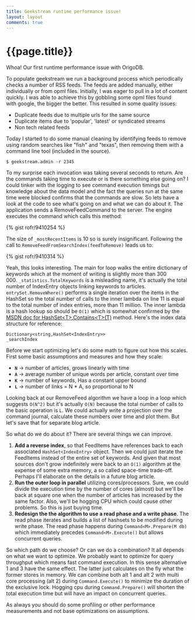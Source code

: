 ```yaml
---
title: Geekstream runtime performance issue!
layout: layout
comments: true
---
```


# {{page.title}}
Whoa! Our first runtime performance issue with OrigoDB.

To populate geekstream we run a background process which periodically checks a number of RSS feeds. The feeds are added manually, either individually or from opml files. Initially, I was eager to
pull in a lot of content quickly. I was able to achieve this by gobbling some opml files found with google, the bigger the better. This resulted in some quality issues:
<ul>
	<li>Duplicate feeds due to multiple urls for the same source</li>
	<li>Duplicate items due to 'popular', 'latest' or syndicated streams</li>
	<li>Non tech related feeds</li>
</ul>
Today I started to do some manual cleaning by identifying feeds to remove using random searches like "fish" and "texas", then removing them with a command line tool (included in the source).

<code>$ geekstream.admin -r 2345</code>

To my surprise each invocation was taking several seconds to return. Are the commands taking time to execute or is there something else going on? I could tinker with the logging to see command execution timings but knowledge about the data model and the fact the queries run at the same time were blocked confirms that the commands are slow. So lets have a look at the code to see what's going on and what we can do about it. The application sends a RemoveFeedCommand to the server. The engine executes the command which calls this method:

{% gist rofr/9410254 %}

The size of <code>_mostRecentItems</code> is 10 so is surely insignificant. Following the call to <code>RemoveFeedFromSearchIndex(feedToRemove)</code> leads us to:

{% gist rofr/9410314 %}

Yeah, this looks interesting. The main for loop walks the entire dictionary of keywords which at the moment of writing is slightly more than 300 000. <code>_statistics.TotalKeywords</code> is a misleading name, it's actually the total number of IndexEntry objects linking keywords to articles. <code>entrySet.RemoveWhere()</code> performs a single iteration over the items in the HashSet so the total number of calls to the inner lambda on line 11 is equal to the total number of index entries, more than 11 million. The inner lambda is a hash lookup so should be <code>O(1)</code> which is somewhat confirmed by the <a href="http://msdn.microsoft.com/en-us/library/bb359438(v=vs.110).aspx">MSDN doc for HashSet&lt;T&gt;.Contains&lt;T&gt;(T)</a> method. Here's the index data structure for reference:

<code>Dictionary&lt;string,HashSet&lt;IndexEntry&gt;&gt; _searchIndex</code>

Before we start optimizing let's do some math to figure out how this scales. First some basic assumptions and measures and how they scale:
<ul>
	<li><code><strong>N</strong></code> -&gt; number of articles, grows linearly with time</li>
	<li><code><strong>A</strong></code> -&gt; average number of unique words per article, constant over time</li>
	<li><code><strong>K</strong></code> -&gt; number of keywords, Has a constant upper bound</li>
	<li><code><strong>L</strong></code> -&gt; number of links = N * A, so proportional to N</li>
</ul>
Looking back at our RemoveFeed algorithm we have a loop in a loop which suggests <code>O(N^2)</code> but it's actually <code>O(N)</code> because the total number of calls to the basic operation is <code>L</code>. We could actually write a projection over the command journal, calculate these numbers over time and plot them. But let's save that for separate blog article.

So what do we do about it? There are several things we can improve.
<ol>
	<li><strong>Add a reverse index</strong>, so that FeedItems have references back to each associated <code>HashSet&lt;IndexEntry&gt;</code> object. Then we could just iterate the FeedItems instead of the entire set of keywords. And given that most sources don't grow indefinitely were back to an <code>O(1)</code> algorithm at the expense of some extra memory, a so called space-time trade-off. Perhaps I'll elaborate on the details in a future blog article.</li>
	<li><strong>Run the outer loop in parallel</strong> utilizing cores/processors. Sure, we could divide the execution time by the number of cores (almost) but we'll be back at square one when the number of articles has increased by the same factor. Also, we'll be hogging CPU which could cause other problems. So this is just buying time.</li>
	<li><strong>Redesign the the algorithm to use a read phase and a write phase</strong>. The read phase iterates and builds a list of hashsets to be modified during write phase. The read phase happens during <code>Command&lt;M&gt;.Prepare(M db)</code> which immediately precedes <code>Command&lt;M&gt;.Execute()</code> but allows concurrent queries.</li>
</ol>
So which path do we choose? Or can we do a combination? It all depends on what we want to optimize. We probably want to optimize for query throughput which means fast command execution. In this sense alternative 1 and 3 have the same effect. The latter just calculates on the fly what the former stores in memory. We can combine both alt 1 and alt 2 with multi core processing (alt 2) during <code>Command.Execute()</code> to minimize the duration of the exclusive lock. Hogging cpu during <code>Command.Prepare()</code> will shorten the total execution time but will have an impact on concurrent queries.

As always you should do some profiling or other performance measurements and not base optimizations on assumptions.